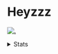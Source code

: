 # Heyzzz  

[![.](https://skillicons.dev/icons?i=ts,nextjs,nestjs,mongodb)](https://skillicons.dev)  

<details>
<summary>Stats</summary
<!--START_SECTION:waka-->

```txt
Other                      1 hr 2 mins     ██████████▓░░░░░░░░░░░░░░   42.01 %
TypeScript                 42 mins         ███████░░░░░░░░░░░░░░░░░░   28.12 %
JavaScript                 22 mins         ███▓░░░░░░░░░░░░░░░░░░░░░   15.16 %
HTML                       21 mins         ███▓░░░░░░░░░░░░░░░░░░░░░   14.36 %
Nginx configuration file   0 secs          ░░░░░░░░░░░░░░░░░░░░░░░░░   00.35 %
```

<!--END_SECTION:waka-->
</details>

